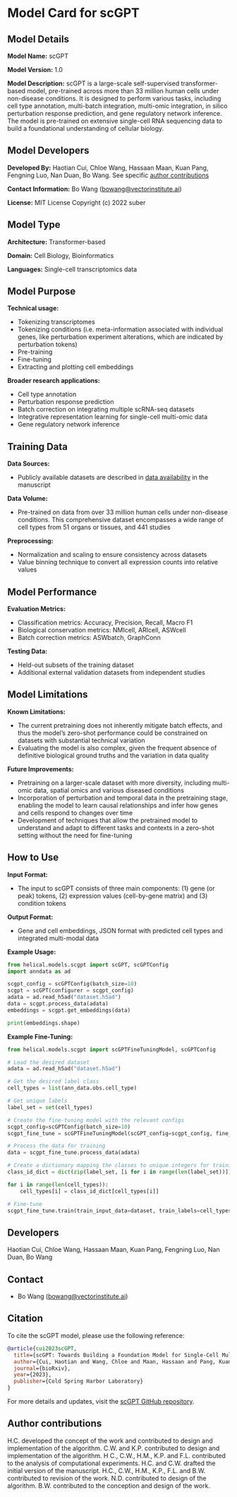 # Model Card for scGPT

## Model Details

**Model Name:** scGPT 

**Model Version:** 1.0 

**Model Description:** scGPT is a large-scale self-supervised transformer-based model, pre-trained across more than 33 million human cells under non-disease conditions. It is designed to perform various tasks, including cell type annotation, multi-batch integration, multi-omic integration, in silico perturbation response prediction, and gene regulatory network inference. The model is pre-trained on extensive single-cell RNA sequencing data to build a foundational understanding of cellular biology.

## Model Developers

**Developed By:** Haotian Cui, Chloe Wang, Hassaan Maan, Kuan Pang, Fengning Luo, Nan Duan, Bo Wang. See specific [author contributions](#citation) 

**Contact Information:** Bo Wang (bowang@vectorinstitute.ai) 

**License:** MIT License Copyright (c) 2022 suber 

## Model Type

**Architecture:** Transformer-based  

**Domain:** Cell Biology, Bioinformatics  

**Languages:** Single-cell transcriptomics data 


## Model Purpose

**Technical usage:**

- Tokenizing transcriptomes
- Tokenizing conditions (i.e. meta-information associated with individual genes, like perturbation experiment alterations, which are indicated by perturbation tokens)
- Pre-training
- Fine-tuning 
- Extracting and plotting cell embeddings

**Broader research applications:**  

- Cell type annotation 
- Perturbation response prediction
- Batch correction on integrating multiple scRNA-seq datasets
- Integrative representation learning for single-cell multi-omic data
- Gene regulatory network inference 

## Training Data

**Data Sources:** 

- Publicly available datasets are described in [data availability](https://www.nature.com/articles/s41592-024-02201-0#data-availability) in the manuscript

**Data Volume:**  

- Pre-trained on data from over 33 million human cells under non-disease conditions. This comprehensive dataset encompasses a wide range of cell types from 51 organs or tissues, and 441 studies

**Preprocessing:**  

- Normalization and scaling to ensure consistency across datasets
- Value binning technique to convert all expression counts into relative values

## Model Performance

**Evaluation Metrics:**  

- Classification metrics: Accuracy, Precision, Recall, Macro F1 
- Biological conservation metrics: NMIcell, ARIcell, ASWcell
- Batch correction metrics: ASWbatch, GraphConn

**Testing Data:**  

- Held-out subsets of the training dataset
- Additional external validation datasets from independent studies

## Model Limitations

**Known Limitations:**

- The current pretraining does not inherently mitigate batch effects, and thus the model’s zero-shot performance could be constrained on datasets with substantial technical variation
- Evaluating the model is also complex, given the frequent absence of definitive biological ground truths and the variation in data quality

**Future Improvements:**  

- Pretraining on a larger-scale dataset with more diversity, including multi-omic data, spatial omics and various diseased conditions
- Incorporation of perturbation and temporal data in the pretraining stage, enabling the model to learn causal relationships and infer how genes and cells respond to changes over time
- Development of techniques that allow the pretrained model to understand and adapt to different tasks and contexts in a zero-shot setting without the need for fine-tuning

## How to Use

**Input Format:**  

- The input to scGPT consists of three main components: (1) gene (or peak) tokens, (2) expression values (cell-by-gene matrix) and (3) condition tokens

**Output Format:**  

- Gene and cell embeddings, JSON format with predicted cell types and integrated multi-modal data

**Example Usage:**
```python
from helical.models.scgpt import scGPT, scGPTConfig
import anndata as ad

scgpt_config = scGPTConfig(batch_size=10)
scgpt = scGPT(configurer = scgpt_config)
adata = ad.read_h5ad("dataset.h5ad")
data = scgpt.process_data(adata)
embeddings = scgpt.get_embeddings(data)

print(embeddings.shape)
```

**Example Fine-Tuning:**

```python
from helical.models.scgpt import scGPTFineTuningModel, scGPTConfig

# Load the desired dataset
adata = ad.read_h5ad("dataset.h5ad")

# Get the desired label class
cell_types = list(ann_data.obs.cell_type)

# Get unique labels
label_set = set(cell_types)

# Create the fine-tuning model with the relevant configs
scgpt_config=scGPTConfig(batch_size=10)
scgpt_fine_tune = scGPTFineTuningModel(scGPT_config=scgpt_config, fine_tuning_head="classification", output_size=len(label_set))

# Process the data for training
data = scgpt_fine_tune.process_data(adata)

# Create a dictionary mapping the classes to unique integers for training
class_id_dict = dict(zip(label_set, [i for i in range(len(label_set))]))

for i in range(len(cell_types)):
    cell_types[i] = class_id_dict[cell_types[i]]

# Fine-tune
scgpt_fine_tune.train(train_input_data=dataset, train_labels=cell_types)
```

## Developers

Haotian Cui, Chloe Wang, Hassaan Maan, Kuan Pang, Fengning Luo, Nan Duan, Bo Wang

## Contact

- Bo Wang (bowang@vectorinstitute.ai)

## Citation

To cite the scGPT model, please use the following reference:
```bibtex
@article{cui2023scGPT,
  title={scGPT: Towards Building a Foundation Model for Single-Cell Multi-omics Using Generative AI},
  author={Cui, Haotian and Wang, Chloe and Maan, Hassaan and Pang, Kuan and Luo, Fengning and Wang, Bo},
  journal={bioRxiv},
  year={2023},
  publisher={Cold Spring Harbor Laboratory}
}
```

For more details and updates, visit the [scGPT GitHub repository](https://github.com/bowang-lab/scGPT).

## Author contributions

H.C. developed the concept of the work and contributed to design and implementation of the algorithm. C.W. and K.P. contributed to design and implementation of the algorithm. H C., C.W., H.M., K.P. and F.L. contributed to the analysis of computational experiments. H.C. and C.W. drafted the initial version of the manuscript. H.C., C.W., H.M., K.P., F.L. and B.W. contributed to revision of the work. N.D. contributed to design of the algorithm. B.W. contributed to the conception and design of the work.